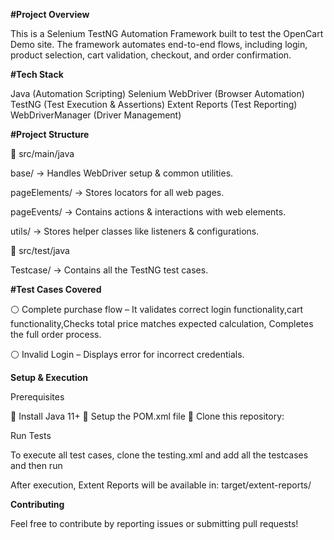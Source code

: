 **#Project Overview**

This is a Selenium TestNG Automation Framework built to test the OpenCart Demo site. The framework automates end-to-end flows, including login, product selection, cart validation, checkout, and order confirmation.

**#Tech Stack**

Java (Automation Scripting)
Selenium WebDriver (Browser Automation)
TestNG (Test Execution & Assertions)
Extent Reports (Test Reporting)
WebDriverManager (Driver Management)

**#Project Structure**


📂 src/main/java

base/ → Handles WebDriver setup & common utilities.

pageElements/ → Stores locators for all web pages.

pageEvents/ → Contains actions & interactions with web elements.

utils/ → Stores helper classes like listeners & configurations.

📂 src/test/java

Testcase/ → Contains all the TestNG test cases.

**#Test Cases Covered**

⚪ Complete purchase flow – It validates correct login functionality,cart functionality,Checks total price matches expected calculation, Completes the full order process.

⚪ Invalid Login – Displays error for incorrect credentials.

**Setup & Execution**

Prerequisites

🔹 Install Java 11+
🔹 Setup the POM.xml file
🔹 Clone this repository:

Run Tests

To execute all test cases, clone the testing.xml and add all the testcases and then run

After execution, Extent Reports will be available in:
target/extent-reports/

**Contributing**

Feel free to contribute by reporting issues or submitting pull requests!
